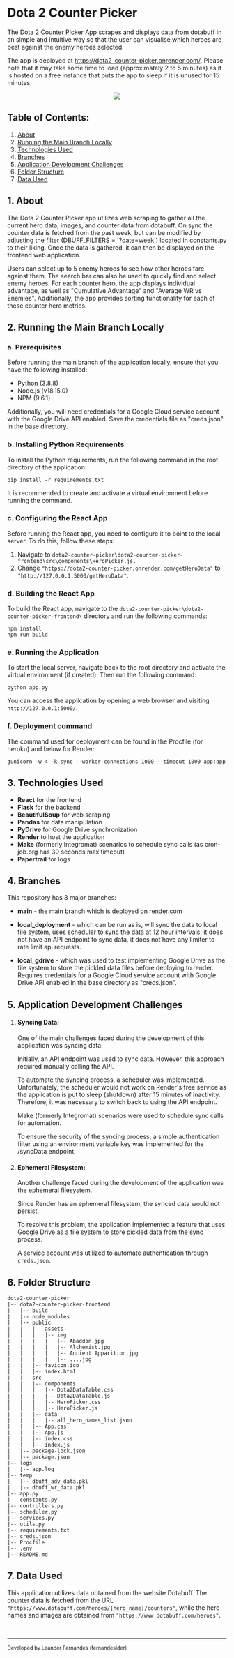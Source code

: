 # **Dota 2 Counter Picker**
The Dota 2 Counter Picker App scrapes and displays data from dotabuff in an simple and intuitive way so that the user can visualise which heroes are best against the enemy heroes selected.

The app is deployed at https://dota2-counter-picker.onrender.com/. Please note that it may take some time to load (approximately 2 to 5 minutes) as it is hosted on a free instance that puts the app to sleep if it is unused for 15 minutes.

<p align="center">
    <a href="https://dota2-counter-picker.onrender.com/">
        <img src = "demo-gif/demo.gif">
    </a>
</p>

## **Table of Contents:**

1. <a href="#1-about">About</a>
2. <a href="#2-running-the-main-branch-locally">Running the Main Branch Locally</a>
3. <a href="#3-technologies-used">Technologies Used</a>
4. <a href="#4-branches">Branches</a>
5. <a href="#5-application-development-challenges">Application Development Challenges</a>
6. <a href="#6-folder-structure">Folder Structure</a>
7. <a href="#7-data-used">Data Used</a>

## <a>**1. About**</a>

The Dota 2 Counter Picker app utilizes web scraping to gather all the current hero data, images, and counter data from dotabuff. On sync the counter data is fetched from the past week, but can be modified by adjusting the filter (DBUFF_FILTERS = '?date=week') located in constants.py to their liking. Once the data is gathered, it can then be displayed on the frontend web application.

Users can select up to 5 enemy heroes to see how other heroes fare against them. The search bar can also be used to quickly find and select enemy heroes. For each counter hero, the app displays individual advantage, as well as "Cumulative Advantage" and "Average WR vs Enemies". Additionally, the app provides sorting functionality for each of these counter hero metrics.

## <a>**2. Running the Main Branch Locally**</a>

### a. Prerequisites
Before running the main branch of the application locally, ensure that you have the following installed:
- Python (3.8.8)
- Node.js (v18.15.0)
- NPM (9.6.1)

Additionally, you will need credentials for a Google Cloud service account with the Google Drive API enabled. Save the credentials file as "creds.json" in the base directory.

### b. Installing Python Requirements
To install the Python requirements, run the following command in the root directory of the application:
```
pip install -r requirements.txt
```
It is recommended to create and activate a virtual environment before running the command.

### c. Configuring the React App
Before running the React app, you need to configure it to point to the local server. To do this, follow these steps:
1. Navigate to `dota2-counter-picker\dota2-counter-picker-frontend\src\components\HeroPicker.js.`
2. Change `"https://dota2-counter-picker.onrender.com/getHeroData"` to `"http://127.0.0.1:5000/getHeroData"`.

### d. Building the React App
To build the React app, navigate to the `dota2-counter-picker\dota2-counter-picker-frontend\` directory and run the following commands:
```
npm install
npm run build
```

### e. Running the Application
To start the local server, navigate back to the root directory and activate the virtual environment (if created). Then run the following command:
```
python app.py
```
You can access the application by opening a web browser and visiting `http://127.0.0.1:5000/`.

### f. Deployment command
The command used for deployment can be found in the Procfile (for heroku) and below for Render:
```
gunicorn -w 4 -k sync --worker-connections 1000 --timeout 1000 app:app
```

## <a>**3. Technologies Used**</a>
- **React** for the frontend
- **Flask** for the backend
- **BeautifulSoup** for web scraping
- **Pandas** for data manipulation
- **PyDrive** for Google Drive synchronization
- **Render** to host the application
- **Make** (formerly Integromat) scenarios to schedule sync calls (as cron-job.org has 30 seconds max timeout)
- **Papertrail** for logs

## <a>**4. Branches**</a>
This repository has 3 major branches:

- **main** - the main branch which is deployed on render.com

- **local_deployment** - which can be run as is, will sync the data to local file system, uses scheduler to sync the data at 12 hour intervals, it does not have an API endpoint to sync data, it does not have any limiter to rate limit api requests.

- **local_gdrive** - which was used to test implementing Google Drive as the file system to store the pickled data files before deploying to render. Requires credentials for a Google Cloud service account with Google Drive API enabled in the base directory as "creds.json".

## <a>**5. Application Development Challenges**</a>
1. #### **Syncing Data:**
    One of the main challenges faced during the development of this application was syncing data.
    
    Initially, an API endpoint was used to sync data. However, this approach required manually calling the API.
    
    To automate the syncing process, a scheduler was implemented. Unfortunately, the scheduler would not work on Render's free service as the application is put to sleep (shutdown) after 15 minutes of inactivity. Therefore, it was necessary to switch back to using the API endpoint.

    Make (formerly Integromat) scenarios were used to schedule sync calls for automation.

    To ensure the security of the syncing process, a simple authentication filter using an environment variable key was implemented for the /syncData endpoint.

2. #### **Ephemeral Filesystem:**
    Another challenge faced during the development of the application was the ephemeral filesystem.
    
    Since Render has an ephemeral filesystem, the synced data would not persist.
    
    To resolve this problem, the application implemented a feature that uses Google Drive as a file system to store pickled data from the sync process.
    
    A service account was utilized to automate authentication through `creds.json`.


## <a>**6. Folder Structure**</a>
```
dota2-counter-picker
|-- dota2-counter-picker-frontend
|   |-- build
|   |-- node_modules
|   |-- public
|   |   |-- assets
|   |   |   |-- img
|   |   |   |   |-- Abaddon.jpg
|   |   |   |   |-- Alchemist.jpg
|   |   |   |   |-- Ancient Apparition.jpg
|   |   |   |   |-- ....jpg
|   |   |-- favicon.ico
|   |   |-- index.html
|   |-- src
|   |   |-- components
|   |   |   |-- Dota2DataTable.css
|   |   |   |-- Dota2DataTable.js
|   |   |   |-- HeroPicker.css
|   |   |   |-- HeroPicker.js
|   |   |-- data
|   |   |   |-- all_hero_names_list.json
|   |   |-- App.css
|   |   |-- App.js
|   |   |-- index.css
|   |   |-- index.js
|   |-- package-lock.json
|   |-- package.json
|-- logs
|   |-- app.log
|-- temp
|   |-- dbuff_adv_data.pkl
|   |-- dbuff_wr_data.pkl
|-- app.py
|-- constants.py
|-- controllers.py
|-- scheduler.py
|-- services.py
|-- utils.py
|-- requirements.txt
|-- creds.json
|-- Procfile
|-- .env
|-- README.md
```

## <a>**7. Data Used**</a>

This application utilizes data obtained from the website Dotabuff. The counter data is fetched from the URL `"https://www.dotabuff.com/heroes/{hero_name}/counters"`, while the hero names and images are obtained from `"https://www.dotabuff.com/heroes"`.

<br>
<hr>
<sub>Developed by Leander Fernandes (fernandeslder)</sub>